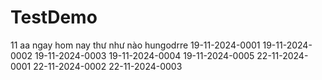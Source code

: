 # TestDemo
11
aa
ngay
hom nay
thư như nào
hungodrre
19-11-2024-0001
19-11-2024-0002
19-11-2024-0003
19-11-2024-0004
19-11-2024-0005
22-11-2024-0001
22-11-2024-0002
22-11-2024-0003
